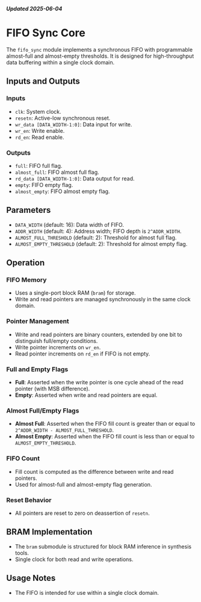 ***Updated 2025-06-04***
# FIFO Sync Core

The `fifo_sync` module implements a synchronous FIFO with programmable almost-full and almost-empty thresholds. It is designed for high-throughput data buffering within a single clock domain.

## Inputs and Outputs

### Inputs

- `clk`: System clock.
- `resetn`: Active-low synchronous reset.
- `wr_data [DATA_WIDTH-1:0]`: Data input for write.
- `wr_en`: Write enable.
- `rd_en`: Read enable.

### Outputs

- `full`: FIFO full flag.
- `almost_full`: FIFO almost full flag.
- `rd_data [DATA_WIDTH-1:0]`: Data output for read.
- `empty`: FIFO empty flag.
- `almost_empty`: FIFO almost empty flag.

## Parameters

- `DATA_WIDTH` (default: 16): Data width of FIFO.
- `ADDR_WIDTH` (default: 4): Address width; FIFO depth is `2^ADDR_WIDTH`.
- `ALMOST_FULL_THRESHOLD` (default: 2): Threshold for almost full flag.
- `ALMOST_EMPTY_THRESHOLD` (default: 2): Threshold for almost empty flag.

## Operation

### FIFO Memory

- Uses a single-port block RAM (`bram`) for storage.
- Write and read pointers are managed synchronously in the same clock domain.

### Pointer Management

- Write and read pointers are binary counters, extended by one bit to distinguish full/empty conditions.
- Write pointer increments on `wr_en`.
- Read pointer increments on `rd_en` if FIFO is not empty.

### Full and Empty Flags

- **Full**: Asserted when the write pointer is one cycle ahead of the read pointer (with MSB difference).
- **Empty**: Asserted when write and read pointers are equal.

### Almost Full/Empty Flags

- **Almost Full**: Asserted when the FIFO fill count is greater than or equal to `2^ADDR_WIDTH - ALMOST_FULL_THRESHOLD`.
- **Almost Empty**: Asserted when the FIFO fill count is less than or equal to `ALMOST_EMPTY_THRESHOLD`.

### FIFO Count

- Fill count is computed as the difference between write and read pointers.
- Used for almost-full and almost-empty flag generation.

### Reset Behavior

- All pointers are reset to zero on deassertion of `resetn`.

## BRAM Implementation

- The `bram` submodule is structured for block RAM inference in synthesis tools.
- Single clock for both read and write operations.

## Usage Notes

- The FIFO is intended for use within a single clock domain.

